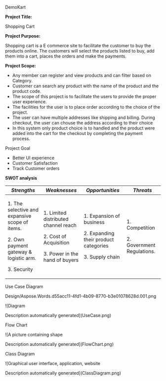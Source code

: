 ﻿DemoKart

**Project Title:**

Shopping Cart

**Project Purpose:**

Shopping cart is a E commerce site to facilitate the customer to buy the products online. The customers will select the products listed to buy, add them into a cart, places the orders and make the payments.

**Project Scope:**

- Any member can register and view products and can filter based on Category.
- Customer can search any product with the name of the product and the product code.
- The scope of this project is to facilitate the users to provide the proper user experience.
- The facilities for the user is to place order according to the choice of the project.
- The user can have multiple addresses like shipping and billing. During checkout, the user can chouse the address according to their choice
- In this system only product choice is to handled and the product were added into the cart for the checkout by completing the payment process.

Project Goal

- Better UI experience
- Customer Satisfaction
- Track Customer orders

**SWOT analysis**

|***Strengths***|***Weaknesses***|***Opportunities***|***Threats***|
| - | - | - | - |
|<p>1. The selective and expansive scope of items.</p><p>2. Own payment gateway & logistic arm.</p><p>3. Security</p>|<p>1. Limited distributed channel reach</p><p>2. Cost of Acquisition</p><p>3. Power in the hand of buyers</p>|<p>1. Expansion of business</p><p>2. Expanding their product categories</p><p>3. Supply chain</p><p></p>|<p>1. Competition</p><p>2. Government Regulations.</p>|







Use Case Diagram

Design/Aspose.Words.d55acc11-4fd1-4b09-8770-b3e01078628d.001.png

![Diagram

Description automatically generated](UseCase.png)

Flow Chart

![A picture containing shape

Description automatically generated](FlowChart.png)

Class Diagram

![Graphical user interface, application, website

Description automatically generated](ClassDiagram.png)
